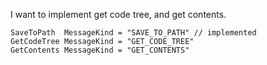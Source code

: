 I want to implement get code tree, and get contents.

	SaveToPath  MessageKind = "SAVE_TO_PATH" // implemented
	GetCodeTree MessageKind = "GET_CODE_TREE"
	GetContents MessageKind = "GET_CONTENTS"

